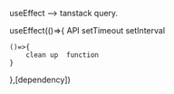 useEffect --> tanstack query.

useEffect(()=>{
API
setTimeout
setInterval

    ()=>{
        clean up  function
    }

},[dependency])
